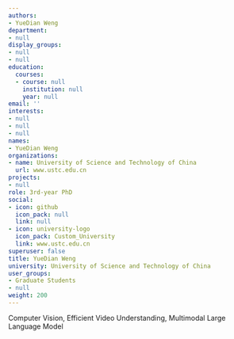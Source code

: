 ```yaml
---
authors:
- YueDian Weng
department:
- null
display_groups:
- null
- null
education:
  courses:
  - course: null
    institution: null
    year: null
email: ''
interests:
- null
- null
- null
names:
- YueDian Weng
organizations:
- name: University of Science and Technology of China
  url: www.ustc.edu.cn
projects:
- null
role: 3rd-year PhD
social:
- icon: github
  icon_pack: null
  link: null
- icon: university-logo
  icon_pack: Custom_University
  link: www.ustc.edu.cn
superuser: false
title: YueDian Weng
university: University of Science and Technology of China
user_groups:
- Graduate Students
- null
weight: 200
---
```


Computer Vision, Efficient Video Understanding, Multimodal Large Language Model
